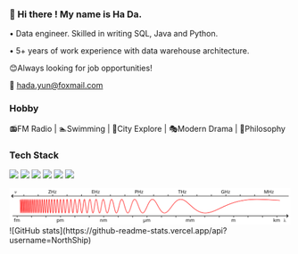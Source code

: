 ### 👋 Hi there ! My name is Ha Da. 

• Data engineer. Skilled in writing SQL, Java and Python. 

• 5+ years of work experience with data warehouse architecture. 

😊Always looking for job opportunities! 

📮 hada.yun@foxmail.com


### Hobby 
📻FM Radio | 🏊‍Swimming | 🧭City Explore | 🎭Modern Drama | 🦉Philosophy

### Tech Stack
![](https://img.shields.io/badge/language-Java-blue?logo=Java&logoColor=white)
![](https://img.shields.io/badge/language-Python-blue?logo=Python&logoColor=white)
![](https://img.shields.io/badge/language-SQL-blue?logo=MySQL&logoColor=white)
![](https://img.shields.io/badge/database-Neo4j-blue?logo=Neo4j&logoColor=white)
![](https://img.shields.io/badge/database-Hive-blue?logo=ApacheHive&logoColor=white)
![](https://img.shields.io/badge/framework-Flink-blue?logo=ApacheFlink&logoColor=white)


<img src="https://github.com/NorthShip/NorthShip/blob/main/Frequency_vs._wave_length.svg" />
![GitHub stats](https://github-readme-stats.vercel.app/api?username=NorthShip)
